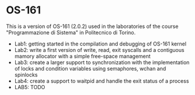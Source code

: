 # OS-161
This is a version of OS-161 (2.0.2) used in the laboratories of the course "Programmazione di Sistema" in Politecnico di Torino.
* Lab1: getting started in the compilation and debugging of OS-161 kernel
* Lab2: write a first version of write, read, exit syscalls and a contiguous mamory allocator with a simple free-space management
* Lab3: create a larger support to synchronization with the implementation of locks and condition variables using semaphores, wchan and spinlocks
* Lab4: create a support to waitpid and handle the exit status of a process
* LAB5: TODO
